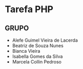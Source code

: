# **Tarefa PHP**

## **GRUPO**
- Alefe Guimel Vieira de Lacerda
- Beatriz de Souza Nunes
- Bianca Vieira
- Isabella Gomes da Silva 
- Marcela Collin Pedroso